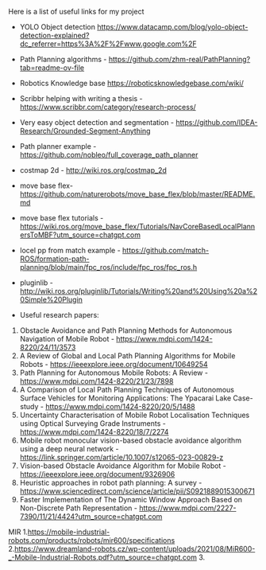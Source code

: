 Here is a list of useful links for my project

- YOLO Object detection https://www.datacamp.com/blog/yolo-object-detection-explained?dc_referrer=https%3A%2F%2Fwww.google.com%2F
- Path Planning algorithms - https://github.com/zhm-real/PathPlanning?tab=readme-ov-file
- Robotics Knowledge base https://roboticsknowledgebase.com/wiki/
- Scribbr helping with writing a thesis - https://www.scribbr.com/category/research-process/
- Very easy object detection and segmentation - https://github.com/IDEA-Research/Grounded-Segment-Anything
- Path planner example - https://github.com/nobleo/full_coverage_path_planner
- costmap 2d - http://wiki.ros.org/costmap_2d
- move base flex- https://github.com/naturerobots/move_base_flex/blob/master/README.md
- move base flex tutorials - https://wiki.ros.org/move_base_flex/Tutorials/NavCoreBasedLocalPlannersToMBF?utm_source=chatgpt.com
- locel pp from match example - https://github.com/match-ROS/formation-path-planning/blob/main/fpc_ros/include/fpc_ros/fpc_ros.h
- pluginlib - http://wiki.ros.org/pluginlib/Tutorials/Writing%20and%20Using%20a%20Simple%20Plugin

- Useful research papers:
1. Obstacle Avoidance and Path Planning Methods for Autonomous Navigation of Mobile Robot - https://www.mdpi.com/1424-8220/24/11/3573
2. A Review of Global and Local Path Planning Algorithms for Mobile Robots - https://ieeexplore.ieee.org/document/10649254
3. Path Planning for Autonomous Mobile Robots: A Review - https://www.mdpi.com/1424-8220/21/23/7898
4. A Comparison of Local Path Planning Techniques of Autonomous Surface Vehicles for Monitoring Applications: The Ypacarai Lake Case-study - https://www.mdpi.com/1424-8220/20/5/1488
5. Uncertainty Characterisation of Mobile Robot Localisation Techniques using Optical Surveying Grade Instruments - https://www.mdpi.com/1424-8220/18/7/2274
6. Mobile robot monocular vision-based obstacle avoidance algorithm using a deep neural network - https://link.springer.com/article/10.1007/s12065-023-00829-z
7. Vision-based Obstacle Avoidance Algorithm for Mobile Robot - https://ieeexplore.ieee.org/document/9326906
8. Heuristic approaches in robot path planning: A survey - https://www.sciencedirect.com/science/article/pii/S0921889015300671
9. Faster Implementation of The Dynamic Window Approach Based on Non-Discrete Path Representation - https://www.mdpi.com/2227-7390/11/21/4424?utm_source=chatgpt.com


MIR
1.https://mobile-industrial-robots.com/products/robots/mir600/specifications
2.https://www.dreamland-robots.cz/wp-content/uploads/2021/08/MiR600-_-Mobile-Industrial-Robots.pdf?utm_source=chatgpt.com
3.
